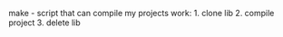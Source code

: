 make - script that can compile my projects
    work:
        1. clone lib
        2. compile project
        3. delete lib
